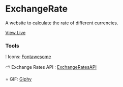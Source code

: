 # ExchangeRate
A website to calculate the rate of different currencies.

[View Live](https://gabrielamcarvalho.github.io/ExchangeRate/)

### Tools

:grey_exclamation: Icons: [Fontawesome](https://fontawesome.com/)

:partly_sunny: Exchange Rates API  : [ExchangeRatesAPI](https://exchangeratesapi.io/)

:star: GIF: [Giphy](https://giphy.com/)
